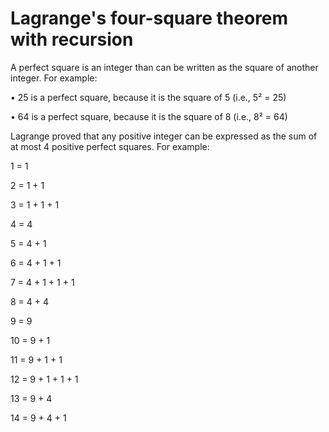 # Lagrange's four-square theorem with recursion

 A perfect square is an integer than can be written as the square of another integer. For example:

 • 25 is a perfect square, because it is the square of 5 (i.e., 5² = 25)

 • 64 is a perfect square, because it is the square of 8 (i.e., 8² = 64)

 Lagrange proved that any positive integer can be expressed as the sum of at most 4 positive perfect squares. For example:

 1 = 1
 
 2 = 1 + 1
 
 3 = 1 + 1 + 1
 
 4 = 4
 
 5 = 4 + 1
 
 6 = 4 + 1 + 1
 
 7 = 4 + 1 + 1 + 1
 
 8 = 4 + 4
 
 9 = 9
 
 10 = 9 + 1
 
 11 = 9 + 1 + 1
 
 12 = 9 + 1 + 1 + 1
 
 13 = 9 + 4
 
 14 = 9 + 4 + 1
